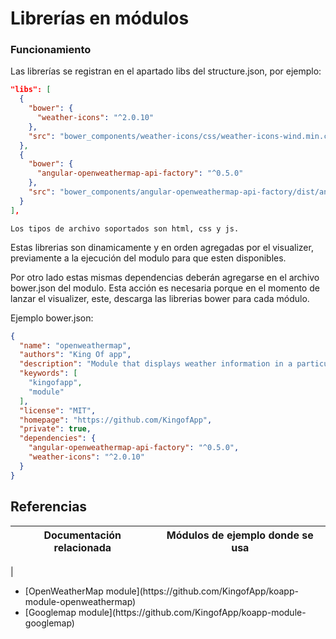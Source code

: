 # Librerías en módulos

### Funcionamiento

Las librerías se registran en el apartado libs del structure.json, por ejemplo:

```json
"libs": [
  {
    "bower": {
      "weather-icons": "^2.0.10"
    },
    "src": "bower_components/weather-icons/css/weather-icons-wind.min.css"
  },
  {
    "bower": {
      "angular-openweathermap-api-factory": "^0.5.0"
    },
    "src": "bower_components/angular-openweathermap-api-factory/dist/angular-openweathermap-api-factory.min.js"
  }
],
```
`Los tipos de archivo soportados son html, css y js.`

Estas librerias son dinamicamente y en orden agregadas por el visualizer, previamente a la ejecución del modulo para que esten disponibles.


Por otro lado estas mismas dependencias deberán agregarse en el archivo bower.json del modulo. Esta acción es necesaria porque en el momento de lanzar el visualizer, este, descarga las librerias bower para cada módulo.

Ejemplo bower.json:
```json
{
  "name": "openweathermap",
  "authors": "King Of app",
  "description": "Module that displays weather information in a particular area.",
  "keywords": [
    "kingofapp",
    "module"
  ],
  "license": "MIT",
  "homepage": "https://github.com/KingofApp",
  "private": true,
  "dependencies": {
    "angular-openweathermap-api-factory": "^0.5.0",
    "weather-icons": "^2.0.10"
  }
}
```

## Referencias

Documentación relacionada | Módulos de ejemplo donde se usa
--------------------------|--------------------------

<ul></ul> | <ul><li>[OpenWeatherMap module](https://github.com/KingofApp/koapp-module-openweathermap)</li><li>[Googlemap module](https://github.com/KingofApp/koapp-module-googlemap)</li></ul>
